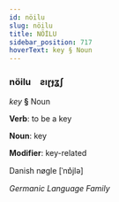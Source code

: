 ```yaml
---
id: nöilu
slug: nöilu
title: NÖİLU
sidebar_position: 717
hoverText: key § Noun
---
```


### nöilu&emsp;<span kind="abugida">ƨıɽɟʓʃ</span>

*key* **§** Noun

**Verb**: to be a key

**Noun**: key

**Modifier**: key-related

Danish nøgle [ˈnɒ̽jlə]

*Germanic Language Family*